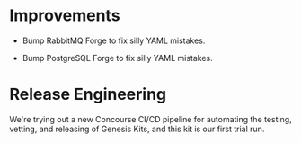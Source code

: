 # Improvements

- Bump RabbitMQ Forge to fix silly YAML mistakes.

- Bump PostgreSQL Forge to fix silly YAML mistakes.

# Release Engineering

We're trying out a new Concourse CI/CD pipeline for automating the
testing, vetting, and releasing of Genesis Kits, and this kit is
our first trial run.
